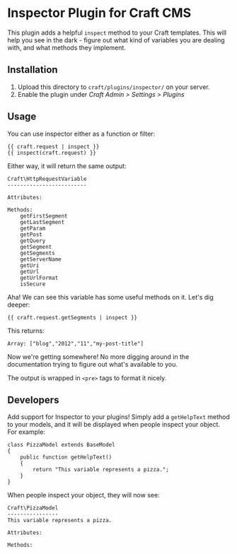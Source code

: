 # Inspector Plugin for Craft CMS

This plugin adds a helpful `inspect` method to your Craft templates. This will help you
see in the dark - figure out what kind of variables you are dealing with, and what methods
they implement.

## Installation

1. Upload this directory to `craft/plugins/inspector/` on your server.
2. Enable the plugin under *Craft Admin > Settings > Plugins*

## Usage

You can use inspector either as a function or filter:

    {{ craft.request | inspect }}
    {{ inspect(craft.request) }}

Either way, it will return the same output:

    Craft\HttpRequestVariable
    -------------------------

    Attributes:

    Methods:
        getFirstSegment
        getLastSegment
        getParam
        getPost
        getQuery
        getSegment
        getSegments
        getServerName
        getUri
        getUrl
        getUrlFormat
        isSecure

Aha! We can see this variable has some useful methods on it. Let's dig deeper:

    {{ craft.request.getSegments | inspect }}

This returns:

    Array: ["blog","2012","11","my-post-title"]

Now we're getting somewhere! No more digging around in the documentation trying to figure out
what's available to you.

The output is wrapped in `<pre>` tags to format it nicely.

## Developers

Add support for Inspector to your plugins! Simply add a `getHelpText` method to your models,
and it will be displayed when people inspect your object. For example:

    class PizzaModel extends BaseModel
    {
        public function getHelpText()
        {
            return "This variable represents a pizza.";
        }
    }

When people inspect your object, they will now see:

    Craft\PizzaModel
    ----------------
    This variable represents a pizza.

    Attributes:

    Methods:
